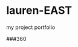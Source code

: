 # lauren-EAST
my project portfolio 

###360

<script src='//vizor.io/static/scripts/vizor-360-embed.js' data-vizorurl='//vizor.io/embed/lauren/hallway'></scrip
  
  project discrition 
  
  i call this the hallway because it was taken in the hall 
